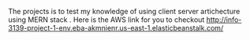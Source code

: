 The projects is to test my knowledge of using client server artichecture using MERN stack . Here is the AWS link for you to checkout 
http://info-3139-project-1-env.eba-akmnienr.us-east-1.elasticbeanstalk.com/
